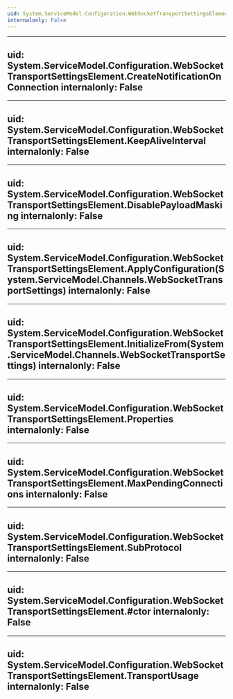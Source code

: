 ```yaml
---
uid: System.ServiceModel.Configuration.WebSocketTransportSettingsElement
internalonly: False
---
```


---
uid: System.ServiceModel.Configuration.WebSocketTransportSettingsElement.CreateNotificationOnConnection
internalonly: False
---

---
uid: System.ServiceModel.Configuration.WebSocketTransportSettingsElement.KeepAliveInterval
internalonly: False
---

---
uid: System.ServiceModel.Configuration.WebSocketTransportSettingsElement.DisablePayloadMasking
internalonly: False
---

---
uid: System.ServiceModel.Configuration.WebSocketTransportSettingsElement.ApplyConfiguration(System.ServiceModel.Channels.WebSocketTransportSettings)
internalonly: False
---

---
uid: System.ServiceModel.Configuration.WebSocketTransportSettingsElement.InitializeFrom(System.ServiceModel.Channels.WebSocketTransportSettings)
internalonly: False
---

---
uid: System.ServiceModel.Configuration.WebSocketTransportSettingsElement.Properties
internalonly: False
---

---
uid: System.ServiceModel.Configuration.WebSocketTransportSettingsElement.MaxPendingConnections
internalonly: False
---

---
uid: System.ServiceModel.Configuration.WebSocketTransportSettingsElement.SubProtocol
internalonly: False
---

---
uid: System.ServiceModel.Configuration.WebSocketTransportSettingsElement.#ctor
internalonly: False
---

---
uid: System.ServiceModel.Configuration.WebSocketTransportSettingsElement.TransportUsage
internalonly: False
---
